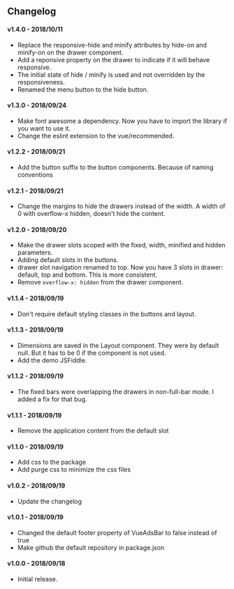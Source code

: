## Changelog

#### v1.4.0 - 2018/10/11

- Replace the responsive-hide and minify attributes by hide-on and minify-on on the drawer component.
- Add a reponsive property on the drawer to indicate if it will behave responsive.
- The initial state of hide / minify is used and not overridden by the responsiveness.
- Renamed the menu button to the hide button.

#### v1.3.0 - 2018/09/24

- Make font awesome a dependency. Now you have to import the library if you want to use it.
- Change the eslint extension to the vue/recommended.


#### v1.2.2 - 2018/09/21

- Add the button suffix to the button components. Because of naming conventions

#### v1.2.1 - 2018/09/21

- Change the margins to hide the drawers instead of the width. 
A width of 0 with overflow-x hidden, doesn't hide the content.

#### v1.2.0 - 2018/09/20

- Make the drawer slots scoped with the fixed, width, minified and hidden parameters.
- Adding default slots in the buttons.
- drawer slot navigation renamed to top. Now you have 3 slots in drawer: default, top and bottom. This is more consistent.
- Remove `overflow-x: hidden` from the drawer component.

#### v1.1.4 - 2018/09/19

- Don't require default styling classes in the buttons and layout.

#### v1.1.3 - 2018/09/19

- Dimensions are saved in the Layout component. They were by default null.
But it has to be 0 if the component is not used.
- Add the demo JSFiddle.


#### v1.1.2 - 2018/09/19

- The fixed bars were overlapping the drawers in non-full-bar mode. I added a fix for that bug.

#### v1.1.1 - 2018/09/19

- Remove the application content from the default slot

#### v1.1.0 - 2018/09/19

- Add css to the package
- Add purge css to minimize the css files

#### v1.0.2 - 2018/09/19

- Update the changelog

#### v1.0.1 - 2018/09/19

- Changed the default footer property of VueAdsBar to false instead of true
- Make github the default repository in package.json

#### v1.0.0 - 2018/09/18

- Initial release.
